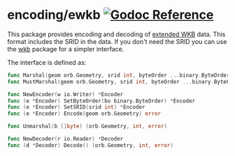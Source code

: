 # encoding/ewkb [![Godoc Reference](https://pkg.go.dev/badge/github.com/paulmach/orb)](https://pkg.go.dev/github.com/paulmach/orb/encoding/ewkb)

This package provides encoding and decoding of [extended WKB](https://en.wikipedia.org/wiki/Well-known_text_representation_of_geometry#Format_variations)
data. This format includes the SRID in the data. If you don't need the SRID you can use the
[wkb](../wkb) package for a simpler interface.

The interface is defined as:

```go
func Marshal(geom orb.Geometry, srid int, byteOrder ...binary.ByteOrder) ([]byte, error)
func MustMarshal(geom orb.Geometry, srid int, byteOrder ...binary.ByteOrder) []byte

func NewEncoder(w io.Writer) *Encoder
func (e *Encoder) SetByteOrder(bo binary.ByteOrder) *Encoder
func (e *Encoder) SetSRID(srid int) *Encoder
func (e *Encoder) Encode(geom orb.Geometry) error

func Unmarshal(b []byte) (orb.Geometry, int, error)

func NewDecoder(r io.Reader) *Decoder
func (d *Decoder) Decode() (orb.Geometry, int, error)
```
